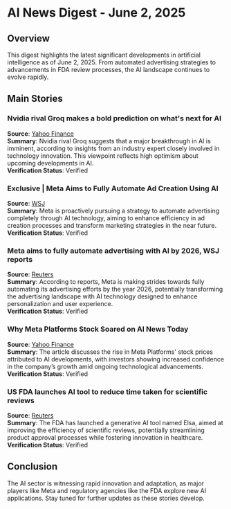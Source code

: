 # AI News Digest - June 2, 2025

## Overview
This digest highlights the latest significant developments in artificial intelligence as of June 2, 2025. From automated advertising strategies to advancements in FDA review processes, the AI landscape continues to evolve rapidly. 

## Main Stories

### Nvidia rival Groq makes a bold prediction on what's next for AI
**Source**: [Yahoo Finance](https://finance.yahoo.com/news/nvidia-rival-groq-makes-a-bold-prediction-on-whats-next-for-ai-130743490.html)  
**Summary**: Nvidia rival Groq suggests that a major breakthrough in AI is imminent, according to insights from an industry expert closely involved in technology innovation. This viewpoint reflects high optimism about upcoming developments in AI.  
**Verification Status**: Verified  

### Exclusive | Meta Aims to Fully Automate Ad Creation Using AI
**Source**: [WSJ](https://www.wsj.com/tech/ai/meta-aims-to-fully-automate-ad-creation-using-ai-7d82e249?gaa_at=eafs&gaa_n=ASWzDAiGm-y38oQTi_S8L1eKmY2hejYF-6hvX2cgBFdoj4oqvks-p_BSH_DM&gaa_ts=683e2e0d&gaa_sig=7LXoCkpf7w3zCdvvEnqgho_hB4vDcVPYV8vvjsq4DLo9Dr7xi83ov7c24YR8eRlOqKUhPgygUulcA3oEC3g--A%3D%3D)  
**Summary**: Meta is proactively pursuing a strategy to automate advertising completely through AI technology, aiming to enhance efficiency in ad creation processes and transform marketing strategies in the near future.  
**Verification Status**: Verified  

### Meta aims to fully automate advertising with AI by 2026, WSJ reports
**Source**: [Reuters](https://www.reuters.com/business/media-telecom/meta-aims-fully-automate-advertising-with-ai-by-2026-wsj-reports-2025-06-02/)  
**Summary**: According to reports, Meta is making strides towards fully automating its advertising efforts by the year 2026, potentially transforming the advertising landscape with AI technology designed to enhance personalization and user experience.  
**Verification Status**: Verified  

### Why Meta Platforms Stock Soared on AI News Today
**Source**: [Yahoo Finance](https://finance.yahoo.com/news/why-meta-platforms-stock-soared-221400019.html)  
**Summary**: The article discusses the rise in Meta Platforms' stock prices attributed to AI developments, with investors showing increased confidence in the company’s growth amid ongoing technological advancements.  
**Verification Status**: Verified  

### US FDA launches AI tool to reduce time taken for scientific reviews
**Source**: [Reuters](https://www.reuters.com/business/healthcare-pharmaceuticals/us-fda-launches-ai-tool-reduce-time-taken-scientific-reviews-2025-06-02/)  
**Summary**: The FDA has launched a generative AI tool named Elsa, aimed at improving the efficiency of scientific reviews, potentially streamlining product approval processes while fostering innovation in healthcare.  
**Verification Status**: Verified  

## Conclusion
The AI sector is witnessing rapid innovation and adaptation, as major players like Meta and regulatory agencies like the FDA explore new AI applications. Stay tuned for further updates as these stories develop.